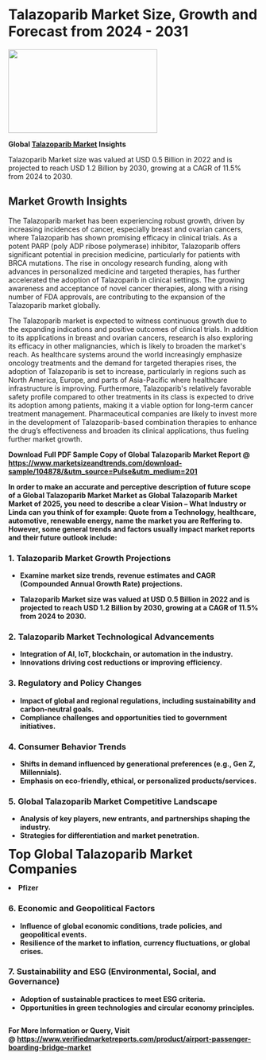 <H1>Talazoparib Market Size, Growth and Forecast from 2024 - 2031</H1><img class="aligncenter size-medium wp-image-584254" src="https://thirdeyenews.in/wp-content/uploads/2024/09/Global-Market-Research-300x168.jpeg" alt="" width="300" height="168" /><p><strong>Global&nbsp;<a href="https://www.marketsizeandtrends.com/download-sample/104878/&amp;utm_source=Pulse&amp;utm_medium=201">Talazoparib Market</a> Insights</strong></p><p>Talazoparib Market size was valued at USD 0.5 Billion in 2022 and is projected to reach USD 1.2 Billion by 2030, growing at a CAGR of 11.5% from 2024 to 2030.</p><p><h2>Market Growth Insights</h2> <p>The Talazoparib market has been experiencing robust growth, driven by increasing incidences of cancer, especially breast and ovarian cancers, where Talazoparib has shown promising efficacy in clinical trials. As a potent PARP (poly ADP ribose polymerase) inhibitor, Talazoparib offers significant potential in precision medicine, particularly for patients with BRCA mutations. The rise in oncology research funding, along with advances in personalized medicine and targeted therapies, has further accelerated the adoption of Talazoparib in clinical settings. The growing awareness and acceptance of novel cancer therapies, along with a rising number of FDA approvals, are contributing to the expansion of the Talazoparib market globally.</p> <p><strong></strong></p> <p>The Talazoparib market is expected to witness continuous growth due to the expanding indications and positive outcomes of clinical trials. In addition to its applications in breast and ovarian cancers, research is also exploring its efficacy in other malignancies, which is likely to broaden the market's reach. As healthcare systems around the world increasingly emphasize oncology treatments and the demand for targeted therapies rises, the adoption of Talazoparib is set to increase, particularly in regions such as North America, Europe, and parts of Asia-Pacific where healthcare infrastructure is improving. Furthermore, Talazoparib's relatively favorable safety profile compared to other treatments in its class is expected to drive its adoption among patients, making it a viable option for long-term cancer treatment management. Pharmaceutical companies are likely to invest more in the development of Talazoparib-based combination therapies to enhance the drug’s effectiveness and broaden its clinical applications, thus fueling further market growth.</p> <p><strong></p><p><span class=""><strong>Download Full PDF Sample Copy of Global Talazoparib Market Report</strong> @ <a href="https://www.marketsizeandtrends.com/download-sample/104878/&amp;utm_source=Pulse&amp;utm_medium=201" target="_blank">https://www.marketsizeandtrends.com/download-sample/104878/&amp;utm_source=Pulse&amp;utm_medium=201</a></span></p><p>In order to make an accurate and perceptive description of future scope of a Global&nbsp;Talazoparib Market Market as Global&nbsp;Talazoparib Market Market of 2025, you need to describe a clear Vision &ndash; What Industry or Linda can you think of for example: Quote from a Technology, healthcare, automotive, renewable energy, name the market you are Reffering to. However, some general trends and factors usually impact market reports and their future outlook include:</p><h3>1.&nbsp;<strong>Talazoparib Market Growth Projections</strong></h3><ul><li>Examine market size trends, revenue estimates and CAGR (Compounded Annual Growth Rate) projections.</li><li><p>Talazoparib Market size was valued at USD 0.5 Billion in 2022 and is projected to reach USD 1.2 Billion by 2030, growing at a CAGR of 11.5% from 2024 to 2030.</p></li></ul><h3>2.&nbsp;<strong>Talazoparib Market Technological Advancements</strong></h3><ul><li>Integration of AI, IoT, blockchain, or automation in the industry.</li><li>Innovations driving cost reductions or improving efficiency.</li></ul><h3>3.&nbsp;<strong>Regulatory and Policy Changes</strong></h3><ul><li>Impact of global and regional regulations, including sustainability and carbon-neutral goals.</li><li>Compliance challenges and opportunities tied to government initiatives.</li></ul><h3>4.&nbsp;<strong>Consumer Behavior Trends</strong></h3><ul><li>Shifts in demand influenced by generational preferences (e.g., Gen Z, Millennials).</li><li>Emphasis on eco-friendly, ethical, or personalized products/services.</li></ul><h3>5.&nbsp;<strong>Global Talazoparib Market Competitive Landscape</strong></h3><ul><li>Analysis of key players, new entrants, and partnerships shaping the industry.</li><li>Strategies for differentiation and market penetration.</li></ul><p data-pm-slice="1 1 []"><span style="color: inherit; font-family: inherit; font-size: 25px;">Top Global Talazoparib Market Companies</span></p><div class="" data-test-id=""><p><li>Pfizer</li></p></div><h3>6.&nbsp;<strong>Economic and Geopolitical Factors</strong></h3><ul><li>Influence of global economic conditions, trade policies, and geopolitical events.</li><li>Resilience of the market to inflation, currency fluctuations, or global crises.</li></ul><h3>7.&nbsp;<strong>Sustainability and ESG (Environmental, Social, and Governance)</strong></h3><ul><li>Adoption of sustainable practices to meet ESG criteria.</li><li>Opportunities in green technologies and circular economy principles.</li></ul><h2><strong style="font-size: 14px;">For More Information or Query, Visit @&nbsp;</strong><a style="background-color: #ffffff; font-size: 14px;" href="https://www.marketsizeandtrends.com/report/talazoparib-market/" target="_blank">https://www.verifiedmarketreports.com/product/airport-passenger-boarding-bridge-market</a></h2>
